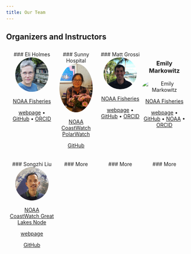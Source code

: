 ```yaml
---
title: Our Team
---
```


<style>
/* container */
.columns-3 {
    width: 100%;
    display:flex;
}
/* columns */
.columns-3 > * {
    width: calc(100% / 3);
}
.columns-4 {
    width: 100%;
    display:flex;
    text-align: center;
    box-sizing: border-box;
    padding: 10px;

}
/* columns */
.columns-4 > * {
    width: calc(100% / 4);
}
</style>

## Organizers and Instructors

<div class="columns-4">

<div>
### Eli Holmes

<img src="images/Eli.png" alt="Eli Holmes" style="width:75%; ; border-radius: 50%;">

<!--
 ![](images/Eli.png){width=75% fig-alt="picture of Eli Holmes"}
-->

[NOAA Fisheries](https://www.fisheries.noaa.gov/)

[webpage](https://eeholmes.github.io/) &#x2022;  [GitHub](https://github.com/eeholmes)  &#x2022; [ORCID](https://orcid.org/0000-0001-9128-8393)
</div>


<div>
### Sunny Hospital
<img src="images/Sunny.jpeg" alt="Sunny Hospital" style="width:75%; ; border-radius: 50%;">


[NOAA CoastWatch PolarWatch](https://polarwatch.noaa.gov/)

[GitHub](https://github.com/shospital) 

</div>

<div>
### Matt Grossi

<img src="images/matt-head.jpg" alt="Matt Grossi" style="width:75%; ; border-radius: 50%;">

[NOAA Fisheries](https://www.fisheries.noaa.gov/)

[webpage](https://mattgrossi-noaa.github.io/) &#x2022;  [GitHub](https://github.com/mattgrossi-noaa)  &#x2022; [ORCID](https://orcid.org/0000-0002-8550-3189)

</div>

<div>

### Emily Markowitz

<img src="images/Em.png" alt="Emily Markowitz" style="width:75%; ; border-radius: 50%;">

[NOAA Fisheries](https://www.fisheries.noaa.gov/)

[webpage](https://emilyhmarkowitz.github.io/emilyhmarkowitz) &#x2022;  [GitHub](https://github.com/EmilyMarkowitz-NOAA) &#x2022; [NOAA](https://www.fisheries.noaa.gov/contact/emily-markowitz) &#x2022; [ORCID](https://orcid.org/0000-0001-5757-4230)

</div>
</div>

<div class="columns-4">

<div>
### Songzhi Liu
    
<img src="images/songzhi.jpg" alt="Songzhi Liu" style="width:75%; ; border-radius: 50%;">
    
[NOAA CoastWatch Great Lakes Node](https://coastwatch.glerl.noaa.gov/)

[webpage](https://sssliuum.github.io/) 

[GitHub](https://github.com/sssliuum) 

</div>

<div>
### More

</div>

<div>
### More

</div>

<div>
### More

</div>
</div>
